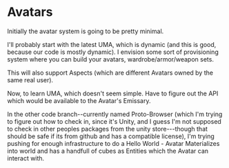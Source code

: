 # Avatars

Initially the avatar system is going to be pretty minimal.

I'll probably start with the latest UMA, which is dynamic (and this is good, because our code is mostly dynamic).   I envision some sort of provisioning system where you can build your avatars, wardrobe/armor/weapon sets.   

This will also support Aspects (which are different Avatars owned by the same real user).   

Now, to learn UMA, which doesn't seem simple.   Have to figure out the API which would be available to the Avatar's Emissary.

In the other code branch--currently named Proto-Browser (which I'm trying to figure out how to check in, since it's Unity, and I guess I'm not supposed to check in other peoples packages from the unity store---though that should be safe if its from github and has a compatible license), 
I'm trying pushing for enough infrastructure to do a Hello World - Avatar Materializes into world and has a handfull of cubes as Entities which the Avatar can interact with.
